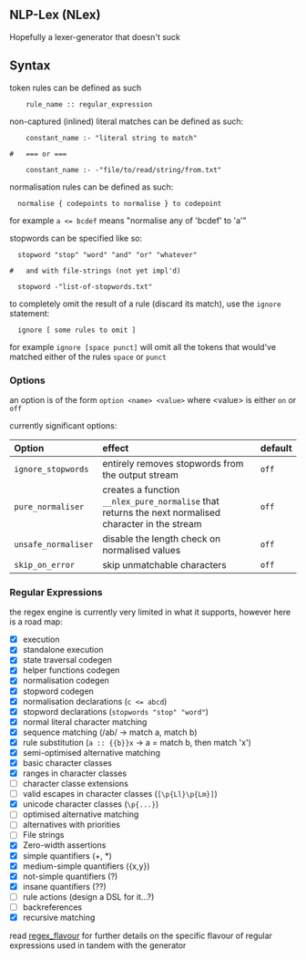 ## NLP-Lex (NLex)

Hopefully a lexer-generator that doesn't suck


## Syntax

token rules can be defined as such

```
    rule_name :: regular_expression
```

non-captured (inlined) literal matches can be defined as such:

```
    constant_name :- "literal string to match"

#   === or ===

    constant_name :- -"file/to/read/string/from.txt"
```

normalisation rules can be defined as such:

```
  normalise { codepoints to normalise } to codepoint
```

  for example
    `a <= bcdef`
    means "normalise any of 'bcdef' to 'a'"


stopwords can be specified like so:

```
  stopword "stop" "word" "and" "or" "whatever"

#   and with file-strings (not yet impl'd)

  stopword -"list-of-stopwords.txt"
```

to completely omit the result of a rule (discard its match), use the `ignore` statement:

```
  ignore [ some rules to omit ]
```

for example `ignore [space punct]` will omit all the tokens that would've matched either of the rules `space` or `punct`

### Options

an option is of the form `option <name> <value>` where \<value\> is either `on` or `off`

currently significant options:

| Option         | effect         | default        |
| :------------- | :------------- | :------------- |
| `ignore_stopwords` | entirely removes stopwords from the output stream       | `off`       |
| `pure_normaliser`   | creates a function `__nlex_pure_normalise` that returns the next normalised character in the stream | `off` |
| `unsafe_normaliser`   | disable the length check on normalised values | `off` |
| `skip_on_error`       | skip unmatchable characters | `off` |

### Regular Expressions

the regex engine is currently very limited in what it supports, however here is a road map:

- [X] execution
- [X] standalone execution
- [X] state traversal codegen
- [X] helper functions codegen
- [X] normalisation codegen
- [X] stopword codegen
- [X] normalisation declarations (`c <= abcd`)
- [X] stopword declarations (`stopwords "stop" "word"`)
- [X] normal literal character matching
- [X] sequence matching (/ab/ -> match a, match b)
- [X] rule substitution (`a :: {{b}}x` -> a = match b, then match 'x')
- [X] semi-optimised alternative matching
- [X] basic character classes
- [X] ranges in character classes
- [ ] character classe extensions
- [ ] valid escapes in character classes (`[\p{Ll}\p{Lm}]`)
- [X] unicode character classes (`\p{...}`)
- [ ] optimised alternative matching
- [ ] alternatives with priorities
- [ ] File strings
- [X] Zero-width assertions
- [X] simple quantifiers (\+, \*)
- [X] medium-simple quantifiers ({x,y})
- [X] not-simple quantifiers (?)
- [X] insane quantifiers (??)
- [ ] rule actions (design a DSL for it...?)
- [ ] backreferences
- [X] recursive matching

read [regex_flavour](regex_flavour.md) for further details on the specific flavour of regular expressions used in tandem with the generator
